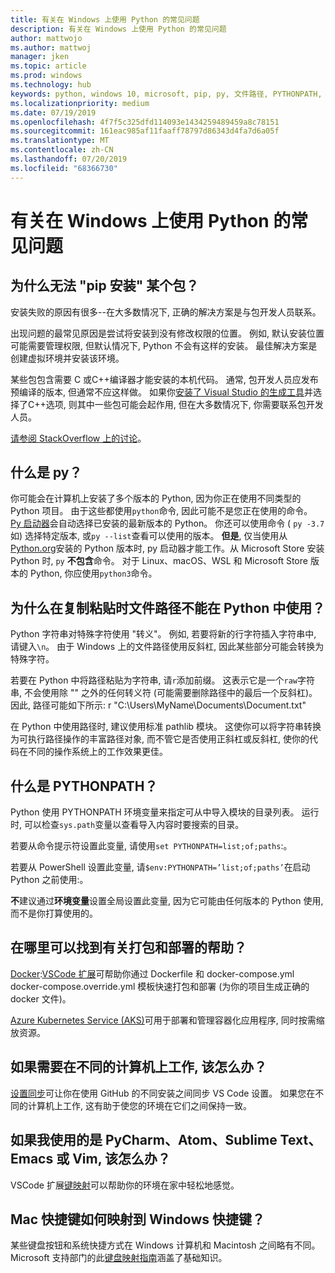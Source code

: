 ```yaml
---
title: 有关在 Windows 上使用 Python 的常见问题
description: 有关在 Windows 上使用 Python 的常见问题
author: mattwojo
ms.author: mattwoj
manager: jken
ms.topic: article
ms.prod: windows
ms.technology: hub
keywords: python, windows 10, microsoft, pip, py, 文件路径, PYTHONPATH, python 部署, python 打包
ms.localizationpriority: medium
ms.date: 07/19/2019
ms.openlocfilehash: 4f7f5c325dfd114093e1434259489459a8c78151
ms.sourcegitcommit: 161eac985af11faaff78797d86343d4fa7d6a05f
ms.translationtype: MT
ms.contentlocale: zh-CN
ms.lasthandoff: 07/20/2019
ms.locfileid: "68366730"
---
```

# <a name="frequently-asked-questions-about-using-python-on-windows"></a>有关在 Windows 上使用 Python 的常见问题

## <a name="why-cant-i-pip-install-a-certain-package"></a>为什么无法 "pip 安装" 某个包？

安装失败的原因有很多--在大多数情况下, 正确的解决方案是与包开发人员联系。

出现问题的最常见原因是尝试将安装到没有修改权限的位置。 例如, 默认安装位置可能需要管理权限, 但默认情况下, Python 不会有这样的安装。 最佳解决方案是创建虚拟环境并安装该环境。

某些包包含需要 C 或C++编译器才能安装的本机代码。 通常, 包开发人员应发布预编译的版本, 但通常不应这样做。 如果你[安装了 Visual Studio 的生成工具](https://visualstudio.microsoft.com/downloads/#build-tools-for-visual-studio-2019)并选择了C++选项, 则其中一些包可能会起作用, 但在大多数情况下, 你需要联系包开发人员。

[请参阅 StackOverflow 上的讨论](https://stackoverflow.com/questions/4750806/how-do-i-install-pip-on-windows/12476379)。

## <a name="what-is-pyexe"></a>什么是 py？

你可能会在计算机上安装了多个版本的 Python, 因为你正在使用不同类型的 Python 项目。 由于这些都使用`python`命令, 因此可能不是您正在使用的命令。 [Py 启动器](https://docs.python.org/3/using/windows.html#launcher)会自动选择已安装的最新版本的 Python。 你还可以使用命令 ( `py -3.7`如) 选择特定版本, 或`py --list`查看可以使用的版本。 **但是**, 仅当使用从[Python.org](https://www.python.org/downloads/windows/)安装的 Python 版本时, py 启动器才能工作。从 Microsoft Store 安装 Python 时, `py` **不包含**命令。 对于 Linux、macOS、WSL 和 Microsoft Store 版本的 Python, 你应使用`python3`命令。

## <a name="why-dont-file-paths-work-in-python-when-i-copy-paste-them"></a>为什么在复制粘贴时文件路径不能在 Python 中使用？

Python 字符串对特殊字符使用 "转义"。 例如, 若要将新的行字符插入字符串中, 请键入`\n`。 由于 Windows 上的文件路径使用反斜杠, 因此某些部分可能会转换为特殊字符。

若要在 Python 中将路径粘贴为字符串, 请`r`添加前缀。 这表示它是一个`raw`字符串, 不会使用除 "\" 之外的任何转义符 (可能需要删除路径中的最后一个反斜杠)。 因此, 路径可能如下所示: r "C:\Users\MyName\Documents\Document.txt"

在 Python 中使用路径时, 建议使用标准 pathlib 模块。 这使你可以将字符串转换为可执行路径操作的丰富路径对象, 而不管它是否使用正斜杠或反斜杠, 使你的代码在不同的操作系统上的工作效果更佳。

## <a name="what-is-pythonpath"></a>什么是 PYTHONPATH？

Python 使用 PYTHONPATH 环境变量来指定可从中导入模块的目录列表。 运行时, 可以检查`sys.path`变量以查看导入内容时要搜索的目录。

若要从命令提示符设置此变量, 请使用`set PYTHONPATH=list;of;paths`:。

若要从 PowerShell 设置此变量, 请`$env:PYTHONPATH=’list;of;paths’`在启动 Python 之前使用:。

**不**建议通过**环境变量**设置全局设置此变量, 因为它可能由任何版本的 Python 使用, 而不是你打算使用的。

## <a name="where-can-i-find-help-with-packaging-and-deployment"></a>在哪里可以找到有关打包和部署的帮助？

[Docker](https://code.visualstudio.com/docs/azure/docker):[VSCode 扩展](https://code.visualstudio.com/docs/azure/docker)可帮助你通过 Dockerfile 和 docker-compose.yml docker-compose.override.yml 模板快速打包和部署 (为你的项目生成正确的 docker 文件)。

[Azure Kubernetes Service (AKS)](https://docs.microsoft.com/azure/aks/)可用于部署和管理容器化应用程序, 同时按需缩放资源。

## <a name="what-if-i-need-to-work-across-different-machines"></a>如果需要在不同的计算机上工作, 该怎么办？

[设置同步](https://marketplace.visualstudio.com/items?itemName=Shan.code-settings-sync)可让你在使用 GitHub 的不同安装之间同步 VS Code 设置。 如果您在不同的计算机上工作, 这有助于使您的环境在它们之间保持一致。

## <a name="what-if-im-used-to-using-pycharm-atom-sublime-text-emacs-or-vim"></a>如果我使用的是 PyCharm、Atom、Sublime Text、Emacs 或 Vim, 该怎么办？

VSCode 扩展[键映射](https://marketplace.visualstudio.com/search?target=VSCode&category=Keymaps&sortBy=Downloads)可以帮助你的环境在家中轻松地感觉。

## <a name="how-do-mac-shortcut-keys-map-to-windows-shortcut-keys"></a>Mac 快捷键如何映射到 Windows 快捷键？

某些键盘按钮和系统快捷方式在 Windows 计算机和 Macintosh 之间略有不同。 Microsoft 支持部门的此[键盘映射指南](https://support.microsoft.com/help/970299/keyboard-mappings-using-a-pc-keyboard-on-a-macintosh)涵盖了基础知识。
